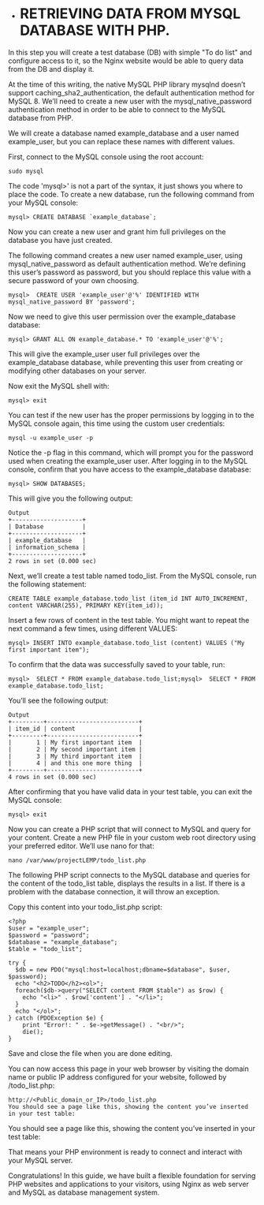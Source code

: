 * # RETRIEVING DATA FROM MYSQL DATABASE WITH PHP.
In this step you will create a test database (DB) with simple "To do list" and configure access to it, so the Nginx website would be able to query data from the DB and display it.

At the time of this writing, the native MySQL PHP library mysqlnd doesn’t support caching_sha2_authentication, the default authentication method for MySQL 8. We’ll need to create a new user with the mysql_native_password authentication method in order to be able to connect to the MySQL database from PHP.

We will create a database named example_database and a user named example_user, but you can replace these names with different values.

First, connect to the MySQL console using the root account:
````
sudo mysql
````
The code 'mysql>' is not a part of the syntax, it just shows you where to place the code.
To create a new database, run the following command from your MySQL console:
````
mysql> CREATE DATABASE `example_database`;
````
Now you can create a new user and grant him full privileges on the database you have just created.

The following command creates a new user named example_user, using mysql_native_password as default authentication method. We’re defining this user’s password as password, but you should replace this value with a secure password of your own choosing.
````
mysql>  CREATE USER 'example_user'@'%' IDENTIFIED WITH mysql_native_password BY 'password';
````
Now we need to give this user permission over the example_database database:
````
mysql> GRANT ALL ON example_database.* TO 'example_user'@'%';
````
This will give the example_user user full privileges over the example_database database, while preventing this user from creating or modifying other databases on your server.

Now exit the MySQL shell with:
````
mysql> exit
````
You can test if the new user has the proper permissions by logging in to the MySQL console again, this time using the custom user credentials:
````
mysql -u example_user -p
````
Notice the -p flag in this command, which will prompt you for the password used when creating the example_user user. After logging in to the MySQL console, confirm that you have access to the example_database database:
````
mysql> SHOW DATABASES;
````
This will give you the following output:
````
Output
+--------------------+
| Database           |
+--------------------+
| example_database   |
| information_schema |
+--------------------+
2 rows in set (0.000 sec)
````
Next, we’ll create a test table named todo_list. From the MySQL console, run the following statement:
````
CREATE TABLE example_database.todo_list (item_id INT AUTO_INCREMENT, content VARCHAR(255), PRIMARY KEY(item_id));
````
Insert a few rows of content in the test table. You might want to repeat the next command a few times, using different VALUES:
````
mysql> INSERT INTO example_database.todo_list (content) VALUES ("My first important item");
````
To confirm that the data was successfully saved to your table, run:
````
mysql>  SELECT * FROM example_database.todo_list;mysql>  SELECT * FROM example_database.todo_list;
````
You’ll see the following output:
````
Output
+---------+--------------------------+
| item_id | content                  |
+---------+--------------------------+
|       1 | My first important item  |
|       2 | My second important item |
|       3 | My third important item  |
|       4 | and this one more thing  |
+---------+--------------------------+
4 rows in set (0.000 sec)
````
After confirming that you have valid data in your test table, you can exit the MySQL console:
````
mysql> exit
````
Now you can create a PHP script that will connect to MySQL and query for your content. Create a new PHP file in your custom web root directory using your preferred editor. We’ll use nano for that:
````
nano /var/www/projectLEMP/todo_list.php
````
The following PHP script connects to the MySQL database and queries for the content of the todo_list table, displays the results in a list. If there is a problem with the database connection, it will throw an exception.

Copy this content into your todo_list.php script:
````
<?php
$user = "example_user";
$password = "password";
$database = "example_database";
$table = "todo_list";

try {
  $db = new PDO("mysql:host=localhost;dbname=$database", $user, $password);
  echo "<h2>TODO</h2><ol>";
  foreach($db->query("SELECT content FROM $table") as $row) {
    echo "<li>" . $row['content'] . "</li>";
  }
  echo "</ol>";
} catch (PDOException $e) {
    print "Error!: " . $e->getMessage() . "<br/>";
    die();
}
````
Save and close the file when you are done editing.

You can now access this page in your web browser by visiting the domain name or public IP address configured for your website, followed by /todo_list.php:
````
http://<Public_domain_or_IP>/todo_list.php
You should see a page like this, showing the content you’ve inserted in your test table:
````
You should see a page like this, showing the content you’ve inserted in your test table:

That means your PHP environment is ready to connect and interact with your MySQL server.

Congratulations! In this guide, we have built a flexible foundation for serving PHP websites and applications to your visitors, using Nginx as web server and MySQL as database management system.
